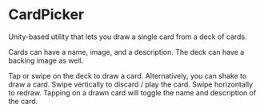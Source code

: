 # CardPicker

Unity-based utility that lets you draw a single card from a deck of cards.

Cards can have a name, image, and a description. The deck can have a backing image as well.

Tap or swipe on the deck to draw a card. Alternatively, you can shake to draw a card.  Swipe vertically to discard / play the card. Swipe horizontally to redraw. Tapping on a drawn card will toggle the name and description of the card.
